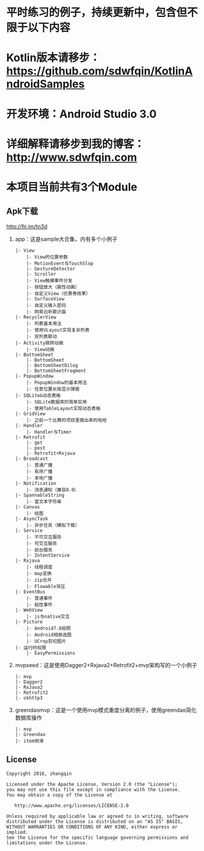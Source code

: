# 平时练习的例子，持续更新中，包含但不限于以下内容
# Kotlin版本请移步：https://github.com/sdwfqin/KotlinAndroidSamples
# 开发环境：Android Studio 3.0
# 详细解释请移步到我的博客：http://www.sdwfqin.com
# 本项目当前共有3个Module

## Apk下载
http://fir.im/tn3d

1. app：这是sample大合集，内有多个小例子

    ```
    |- View
        |- View的位置参数
        |- MotionEvent与TouchSlop
        |- GestureDetector
        |- Scroller
        |- View触摸事件分发
        |- 按钮放大（属性动画）
        |- 自定义View（优惠券效果）
        |- SurfaceView
        |- 自定义输入密码
        |- 网易云听歌识曲
    |- RecyclerView
        |- 列表基本用法
        |- 使用VLayout实现复杂列表
        |- 双列表联动
    |- Activity跳转动画
        |- View动画
    |- BottomSheet
        |- BottomSheet
        |- BottomSheetDilog
        |- BottomSheetFragment
    |- PopupWindow
        |- PopupWindow的基本用法
        |- 任意位置长按显示弹窗
    |- SQLite&动态表格
        |- SQLite数据库的简单实用
        |- 使用TableLayout实现动态表格
    |- GridView
        |- 之前一个比赛的项目里摘出来的哈哈
    |- Handler
        |- Handler与Timer
    |- Retrofit
        |- get
        |- post
        |- Retrofit+Rxjava
    |- Broadcast
        |- 普通广播
        |- 有序广播
        |- 本地广播
    |- Notification
        |- 消息通知（兼容8.0）
    |- SpannableString
        |- 富文本字符串
    |- Canvas
        |- 绘图
    |- AsyncTask
        |- 异步任务（模拟下载）
    |- Service
        |- 不可交互服务
        |- 可交互服务
        |- 前台服务
        |- IntentService
    |- Rxjava
        |- 线程调度
        |- map变换
        |- zip合并
        |- Flowable背压
    |- EventBus
        |- 普通事件
        |- 粘性事件
    |- WebView
        |- js与native交互
    |- Picture
        |- Android7.0拍照
        |- Android相册选图
        |- UCrop剪切图片
    |- 运行时权限
        |- EasyPermissions
    ```

2. mvpseed：这是使用Dagger2+Rxjava2+Retrofit2+mvp架构写的一个小例子

    ```
    |- mvp
    |- Dagger2
    |- RxJava2
    |- Retrofit2
    |- okhttp3
    ```

3. greendaomvp：这是一个使用mvp模式重度分离的例子，使用greendao简化数据库操作

    ```
    |- mvp
    |- Greendao
    |- item侧滑
    ```

## License

```
Copyright 2016, zhangqin

Licensed under the Apache License, Version 2.0 (the "License");
you may not use this file except in compliance with the License.
You may obtain a copy of the License at

   http://www.apache.org/licenses/LICENSE-2.0

Unless required by applicable law or agreed to in writing, software
distributed under the License is distributed on an "AS IS" BASIS,
WITHOUT WARRANTIES OR CONDITIONS OF ANY KIND, either express or implied.
See the License for the specific language governing permissions and
limitations under the License.
```
